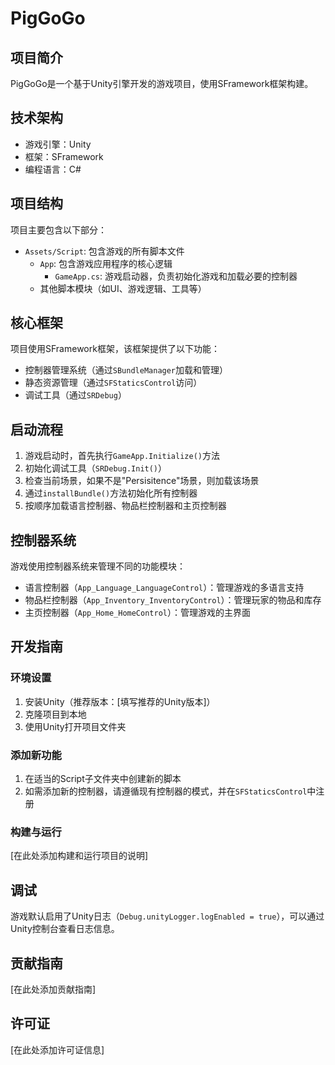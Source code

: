 # PigGoGo

## 项目简介

PigGoGo是一个基于Unity引擎开发的游戏项目，使用SFramework框架构建。

## 技术架构

- 游戏引擎：Unity
- 框架：SFramework
- 编程语言：C#

## 项目结构

项目主要包含以下部分：

- `Assets/Script`: 包含游戏的所有脚本文件
  - `App`: 包含游戏应用程序的核心逻辑
    - `GameApp.cs`: 游戏启动器，负责初始化游戏和加载必要的控制器
  - 其他脚本模块（如UI、游戏逻辑、工具等）

## 核心框架

项目使用SFramework框架，该框架提供了以下功能：

- 控制器管理系统（通过`SBundleManager`加载和管理）
- 静态资源管理（通过`SFStaticsControl`访问）
- 调试工具（通过`SRDebug`）

## 启动流程

1. 游戏启动时，首先执行`GameApp.Initialize()`方法
2. 初始化调试工具（`SRDebug.Init()`）
3. 检查当前场景，如果不是"Persisitence"场景，则加载该场景
4. 通过`installBundle()`方法初始化所有控制器
5. 按顺序加载语言控制器、物品栏控制器和主页控制器

## 控制器系统

游戏使用控制器系统来管理不同的功能模块：
- 语言控制器（`App_Language_LanguageControl`）：管理游戏的多语言支持
- 物品栏控制器（`App_Inventory_InventoryControl`）：管理玩家的物品和库存
- 主页控制器（`App_Home_HomeControl`）：管理游戏的主界面

## 开发指南

### 环境设置

1. 安装Unity（推荐版本：[填写推荐的Unity版本]）
2. 克隆项目到本地
3. 使用Unity打开项目文件夹

### 添加新功能

1. 在适当的Script子文件夹中创建新的脚本
2. 如需添加新的控制器，请遵循现有控制器的模式，并在`SFStaticsControl`中注册

### 构建与运行

[在此处添加构建和运行项目的说明]

## 调试

游戏默认启用了Unity日志（`Debug.unityLogger.logEnabled = true`），可以通过Unity控制台查看日志信息。

## 贡献指南

[在此处添加贡献指南]

## 许可证

[在此处添加许可证信息]